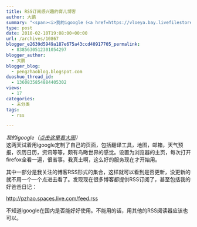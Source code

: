 ```yaml
---
title: RSS订阅感兴趣的育儿博客
author: 大鹏
summary: "<span><i>我的igoogle（<a href=https://vloeya.bay.livefilestore.com/y1pMBI6zD8St1HrfsBCgZ8S0zUjUF52XEXQZuJJUpltyQIzRcGWnu_0BWqaOiNy2afM-NAwEze5ZUFB9ibEGetL__MHaKwh_UQd/snapshot9.png></a><a href=https://vloeya.bay.livefilestore.com/y1pIk-sHLGECIua5hDN1WSO3W2_p6NypNyD461ggVAhygPwvbIBWjgztXOIUxwGVbSNV8Be24SwIRa4abFedwgNCWPxdME6iHVi/igoogle.png>点击这里看大图</a>）</i><br /><a href=https://gsqqvq.bay.livefilestore.com/y1mp06xcnlrmXp9rWoGnNdll54RbgXV0kAJS0ljli3cX0anQSOdcmV-9A39v5YAgN0WvFX2cYcoRGIzH9JNTg4gxVOJiLWrsLgSL7FjtdaXhWfk3TzCsDLJ_QamMCA7HGM-DIWVH0ES-mTwwDPMOT87ww/snapshot9.png rel=WLPP;url=https://gsqqvq.bay.livefilestore.com/y1mp06xcnlrmXp9rWoGnNdll54RbgXV0kAJS0ljli3cX0anQSOdcmV-9A39v5YAgN0WvFX2cYcoRGIzH9JNTg4gxVOJiLWrsLgSL7FjtdaXhWfk3TzCsDLJ_QamMCA7HGM-DIWVH0ES-mTwwDPMOT87ww/snapshot9.png><span></span></a></span><span><a href=https://gsqqvq.bay.livefilestore.com/y1mxFHbDve42qnvESAMl5-z1xC_C8vGv-zmShP_uPE2fuqpE7TtlN-yMxI6x4sZHqrRQ2n93CMdV7pgR_0YDQrMZzD6P1-qwMxZYbA6QcrATwqp2P9MeyMpjcuK88jYnUPjMwWgTgUVNzfRFsPIFjU3-g/igoogle.png rel=WLPP;url=https://gsqqvq.bay.livefilestore.com/y1mxFHbDve42qnvESAMl5-z1xC_C8vGv-zmShP_uPE2fuqpE7TtlN-yMxI6x4sZHqrRQ2n93CMdV7pgR_0YDQrMZzD6P1-qwMxZYbA6QcrATwqp2P9MeyMpjcuK88jYnUPjMwWgTgUVNzfRFsPIFjU3-g/igoogle.png><img src=https://gsqqvq.bay.livefilestore.com/y1mxFHbDve42qnvESAMl5-z1xC_C8vGv-zmShP_uPE2fuqpE7TtlN-yMxI6x4sZHqrRQ2n93CMdV7pgR_0YDQrMZzD6P1-qwMxZYbA6QcrATwqp2P9MeyMpjcuK88jYnUPjMwWgTgUVNzfRFsPIFjU3-g/igoogle.png alt= /></a></span>  "
type: post
date: 2010-02-10T19:08:00+00:00
url: /archives/10867
blogger_e2639d5949a187e675a43ccd40917705_permalink:
  - 8385630512301054297
blogger_author:
  - 大鹏
blogger_blog:
  - pengzhaoblog.blogspot.com
duoshuo_thread_id:
  - 1360835854884405302
views:
  - 17
categories:
  - 未分类
tags:
  - rss

---
```

<span><i>我的igoogle（<a href="https://vloeya.bay.livefilestore.com/y1pMBI6zD8St1HrfsBCgZ8S0zUjUF52XEXQZuJJUpltyQIzRcGWnu_0BWqaOiNy2afM-NAwEze5ZUFB9ibEGetL__MHaKwh_UQd/snapshot9.png"></a><a href="https://vloeya.bay.livefilestore.com/y1pIk-sHLGECIua5hDN1WSO3W2_p6NypNyD461ggVAhygPwvbIBWjgztXOIUxwGVbSNV8Be24SwIRa4abFedwgNCWPxdME6iHVi/igoogle.png">点击这里看大图</a>）</i><br /><a href="https://gsqqvq.bay.livefilestore.com/y1mp06xcnlrmXp9rWoGnNdll54RbgXV0kAJS0ljli3cX0anQSOdcmV-9A39v5YAgN0WvFX2cYcoRGIzH9JNTg4gxVOJiLWrsLgSL7FjtdaXhWfk3TzCsDLJ_QamMCA7HGM-DIWVH0ES-mTwwDPMOT87ww/snapshot9.png" rel="WLPP;url=https://gsqqvq.bay.livefilestore.com/y1mp06xcnlrmXp9rWoGnNdll54RbgXV0kAJS0ljli3cX0anQSOdcmV-9A39v5YAgN0WvFX2cYcoRGIzH9JNTg4gxVOJiLWrsLgSL7FjtdaXhWfk3TzCsDLJ_QamMCA7HGM-DIWVH0ES-mTwwDPMOT87ww/snapshot9.png"><span></span></a></span><span><a href="https://gsqqvq.bay.livefilestore.com/y1mxFHbDve42qnvESAMl5-z1xC_C8vGv-zmShP_uPE2fuqpE7TtlN-yMxI6x4sZHqrRQ2n93CMdV7pgR_0YDQrMZzD6P1-qwMxZYbA6QcrATwqp2P9MeyMpjcuK88jYnUPjMwWgTgUVNzfRFsPIFjU3-g/igoogle.png" rel="WLPP;url=https://gsqqvq.bay.livefilestore.com/y1mxFHbDve42qnvESAMl5-z1xC_C8vGv-zmShP_uPE2fuqpE7TtlN-yMxI6x4sZHqrRQ2n93CMdV7pgR_0YDQrMZzD6P1-qwMxZYbA6QcrATwqp2P9MeyMpjcuK88jYnUPjMwWgTgUVNzfRFsPIFjU3-g/igoogle.png"><img src="https://gsqqvq.bay.livefilestore.com/y1mxFHbDve42qnvESAMl5-z1xC_C8vGv-zmShP_uPE2fuqpE7TtlN-yMxI6x4sZHqrRQ2n93CMdV7pgR_0YDQrMZzD6P1-qwMxZYbA6QcrATwqp2P9MeyMpjcuK88jYnUPjMwWgTgUVNzfRFsPIFjU3-g/igoogle.png" alt="" /></a></span>  
这两天试着用igoogle定制了自己的页面，包括翻译工具，地图，邮箱，天气预报，农历日历，资讯等等，颇有鸟瞰世界的感觉。设置为浏览器的主页，每次打开firefox全看一遍，很省事。我真土啊，这么好的服务现在才开始用。

其中一部分是我关注的博客RSS形式的集合，这样就可以看到是否更新，没更新的就不用一个一个点进去看了。发现现在很多博客都提供RSS订阅了，甚至包括我的好爸爸日记：

<http://pzhao.spaces.live.com/feed.rss>

不知道igoogle在国内是否能好好使用。不能用的话，用其他的RSS阅读器应该也可以。  
<a href="https://gsqqvq.bay.livefilestore.com/y1mp06xcnlrmXp9rWoGnNdll54RbgXV0kAJS0ljli3cX0anQSOdcmV-9A39v5YAgN0WvFX2cYcoRGIzH9JNTg4gxVOJiLWrsLgSL7FjtdaXhWfk3TzCsDLJ_QamMCA7HGM-DIWVH0ES-mTwwDPMOT87ww/snapshot9.png" rel="WLPP;url=https://gsqqvq.bay.livefilestore.com/y1mp06xcnlrmXp9rWoGnNdll54RbgXV0kAJS0ljli3cX0anQSOdcmV-9A39v5YAgN0WvFX2cYcoRGIzH9JNTg4gxVOJiLWrsLgSL7FjtdaXhWfk3TzCsDLJ_QamMCA7HGM-DIWVH0ES-mTwwDPMOT87ww/snapshot9.png"><span></span></a>
